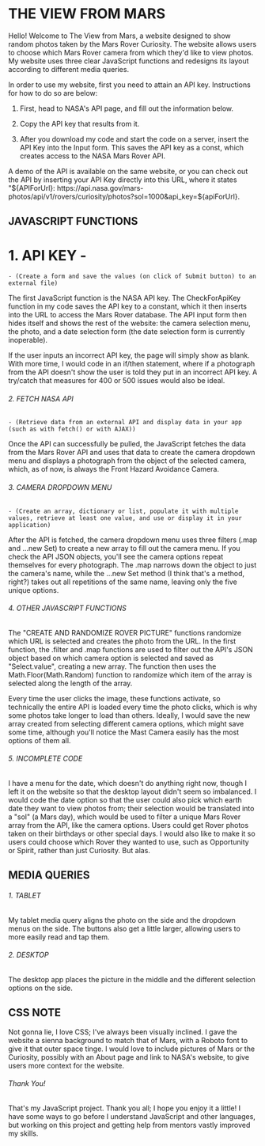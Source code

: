 # THE VIEW FROM MARS

Hello! Welcome to The View from Mars, a website designed to show random photos taken by the Mars Rover Curiosity. The website allows users to choose which Mars Rover camera from which they'd like to view photos. My website uses three clear JavaScript functions and redesigns its layout according to different media queries.

In order to use my website, first you need to attain an API key. Instructions for how to do so are below:

1. First, head to NASA's API page, and fill out the information below.

2. Copy the API key that results from it.

3. After you download my code and start the code on a server, insert the API Key into the Input form. This saves the API key as a const, which creates access to the NASA Mars Rover API.

A demo of the API is available on the same website, or you can check out the API by inserting your API Key directly into this URL, where it states "${APIForUrl}: https://api.nasa.gov/mars-photos/api/v1/rovers/curiosity/photos?sol=1000&api_key=${apiForUrl}. 

## JAVASCRIPT FUNCTIONS

# 1. API KEY - 
    - (Create a form and save the values (on click of Submit button) to an external file)

The first JavaScript function is the NASA API key. The CheckForApiKey function in my code saves the API key to a constant, which it then inserts into the URL to access the Mars Rover database. The API input form then hides itself and shows the rest of the website: the camera selection menu, the photo, and a date selection form (the date selection form is currently inoperable).

If the user inputs an incorrect API key, the page will simply show as blank. With more time, I would code in an if/then statement, where if a photograph from the API doesn't show the user is told they put in an incorrect API key. A try/catch that measures for 400 or 500 issues would also be ideal.

###### 2. FETCH NASA API 
    - (Retrieve data from an external API and display data in your app (such as with fetch() or with AJAX))

Once the API can successfully be pulled, the JavaScript fetches the data from the Mars Rover API and uses that data to create the camera dropdown menu and displays a photograph from the object of the selected camera, which, as of now, is always the Front Hazard Avoidance Camera. 

###### 3. CAMERA DROPDOWN MENU
    - (Create an array, dictionary or list, populate it with multiple values, retrieve at least one value, and use or display it in your application)

After the API is fetched, the camera dropdown menu uses three filters (.map and ...new Set) to create a new array to fill out the camera menu. If you check the API JSON objects, you'll see the camera options repeat themselves for every photograph. The .map narrows down the object to just the camera's name, while the ...new Set method (I think that's a method, right?) takes out all repetitions of the same name, leaving only the five unique options.

###### 4. OTHER JAVASCRIPT FUNCTIONS

The "CREATE AND RANDOMIZE ROVER PICTURE" functions randomize which URL is selected and creates the photo from the URL. In the first function, the .filter and .map functions are used to filter out the API's JSON object based on which camera option is selected and saved as "Select.value", creating a new array. The function then uses the Math.Floor(Math.Random) function to randomize which item of the array is selected along the length of the array.

Every time the user clicks the image, these functions activate, so technically the entire API is loaded every time the photo clicks, which is why some photos take longer to load than others. Ideally, I would save the new array created from selecting different camera options, which might save some time, although you'll notice the Mast Camera easily has the most options of them all.

###### 5. INCOMPLETE CODE

I have a menu for the date, which doesn't do anything right now, though I left it on the website so that the desktop layout didn't seem so imbalanced. I would code the date option so that the user could also pick which earth date they want to view photos from; their selection would be translated into a "sol" (a Mars day), which would be used to filter a unique Mars Rover array from the API, like the camera options. Users could get Rover photos taken on their birthdays or other special days. I would also like to make it so users could choose which Rover they wanted to use, such as Opportunity or Spirit, rather than just Curiosity. But alas.


## MEDIA QUERIES

###### 1. TABLET

My tablet media query aligns the photo on the side and the dropdown menus on the side. The buttons also get a little larger, allowing users to more easily read and tap them.

###### 2. DESKTOP

The desktop app places the picture in the middle and the different selection options on the side.

## CSS NOTE

Not gonna lie, I love CSS; I've always been visually inclined. I gave the website a sienna background to match that of Mars, with a Roboto font to give it that outer space tinge. I would love to include pictures of Mars or the Curiosity, possibly with an About page and link to NASA's website, to give users more context for the website.

###### Thank You!

That's my JavaScript project. Thank you all; I hope you enjoy it a little! I have some ways to go before I understand JavaScript and other languages, but working on this project and getting help from mentors vastly improved my skills.